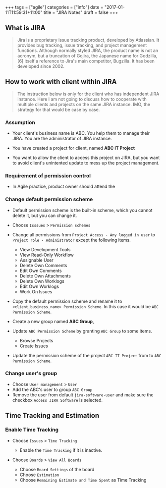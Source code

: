 +++
tags =  ["agile"]
categories = ["info"]
date = "2017-01-11T11:59:31+11:00"
title = "JIRA Notes"
draft = false
+++

## What is JIRA

> Jira is a proprietary issue tracking product, developed by Atlassian. It provides bug tracking, issue tracking, and project management functions. Although normally styled JIRA, the product name is not an acronym, but a truncation of Gojira, the Japanese name for Godzilla,[6] itself a reference to Jira's main competitor, Bugzilla. It has been developed since 2002.


## How to work with client within JIRA

> The instruction below is only for the client who has independent JIRA instance. Here I am not going to discuss how to cooperate with multiple clients and projects on the same JIRA instance. IMO, the strategy for that would be case by case. 

### Assumption

* Your client's business name is ABC. You help them to manage their JIRA. You are the administrator of JIRA instance. 

* You have created a project for client, named **ABC IT Project**

* You want to allow the client to access this project on JIRA, but you want to avoid client's unintented update to mess up the project management. 

### Requirement of permission control

* In Agile practice, product owner should attend the 


### Change default permission scheme

* Default permission scheme is the built-in scheme, which you cannot delete it, but you can change it.

* Choose `Isssues` > `Permission schemes `

* Change all permissions from `Project Access - Any logged in user` to `Project role - Administrator` except the following items.
    * View Development Tools
    * View Read-Only Workflow
    * Assignable User
    * Delete Own Comments
    * Edit Own Comments
    * Delete Own Attachments
    * Delete Own Worklogs
    * Edit Own Worklogs
    * Work On Issues

* Copy the default permission scheme and rename it to `<client_business_name> Permission Scheme`. In this case it would be `ABC Permission Scheme`. 

* Create a new group named **ABC Group**, 

* Update `ABC Permission Scheme` by granting `ABC Group` to some items.
    * Browse Projects
    * Create Issues
* Update the permission scheme of the project `ABC IT Project` from to `ABC Permission Scheme`. 

### Change user's group 

* Choose `User management` > `User` 
* Add the ABC's user to group `ABC Group`
* Remove the user from default `jira-software-user` and make sure the checkbox `Access JIRA Software` is selected.

 
## Time Tracking and Estimation

### Enable Time Tracking

* Choose `Issues` > `Time Tracking` 
    * Enable the `Time Tracking` if it is inactive.

* Choose `Boards` > `View All Boards` 
    * Choose `Board Settings` of the board
    * Choose `Estimation`
    * Choose `Remaining Estimate and Time Spent` as Time Tracking


